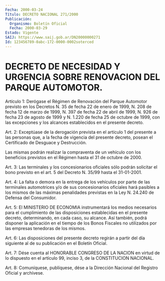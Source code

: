 ```yaml
---
Fecha: 2000-03-24
Título: DECRETO NACIONAL 271/2000
Publicación:
  Organismo: Boletín Oficial
  Fecha: 2000-03-29
Estado: Vigente
SAIJ: https://www.saij.gob.ar/DN20000000271
Id: 123456789-0abc-172-0000-0002soterced
---
```

# DECRETO DE NECESIDAD Y URGENCIA SOBRE RENOVACION DEL PARQUE AUTOMOTOR.

<a id="1"></a>
Artículo  1:  Derógase  el  Régimen  de  Renovación  del  Parque Automotor  previsto  en los Decretos N. 35 de fecha 22 de enero  de 1999, N. 208 de fecha 12  de  marzo  de  1999, N. 397 de fecha 22 de abril de 1999, N. 926 de fecha 23 de agosto de 1999  y  N. 1.220  de fecha  25  de  octubre de 1999, con las excepciones y los alcances establecidos en el presente decreto.

<a id="2"></a>
Art. 2: Exceptúase de la derogación prevista en el artículo 1 del presente a las personas  que,  a  la fecha de vigencia del presente decreto,  posean  el  Certificado  de  Desguace  y  Destrucción.

Las mismas podrán realizar la compraventa  de  un  vehículo con los beneficios previstos en el Régimen hasta el 31 de octubre  de 2000.

<a id="3"></a>
Art.  3: Las terminales y los concesionarios oficiales sólo podrán solicitar  el  bono previsto en el art. 5 del Decreto N. 35/99 hasta el 31-01-2001.

<a id="4"></a>
Art. 4: La falta o demora en la entrega de los vehículos por parte de las terminales automotrices y/o de sus concesionarios oficiales hará pasibles a los mismos de las máximas penalidades previstas en la Ley N. 24.240 de Defensa del Consumidor.

<a id="5"></a>
Art.  5: El MINISTERIO  DE  ECONOMIA  instrumentará  los  medios necesarios  para el cumplimiento de las disposiciones establecidas en el presente decreto, determinando, en cada caso, su alcance. Así también, podrá  disponer  la  aplicación en el tiempo de los Bonos Fiscales no utilizados por las  empresas  tenedoras de los mismos.

<a id="6"></a>
Art. 6: Las disposiciones del presente decreto  regirán  a partir del  día  siguiente  al  de  su  publicación  en el Boletín Oficial.

<a id="7"></a>
Art. 7: Dése cuenta al HONORABLE CONGRESO DE  LA NACION en virtud de lo dispuesto en el artículo 99, inciso 3, de  la CONSTITUCION NACIONAL.

<a id="8"></a>
Art. 8: Comuníquese, publíquese, dése a la Dirección  Nacional del Registro Oficial y archívese.